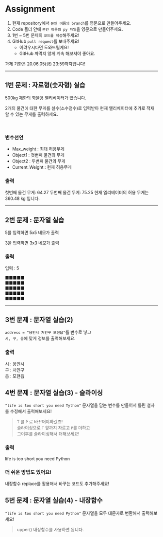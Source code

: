 # Assignment

1. 현재 repository에서 `본인 이름의 branch`를 영문으로 만들어주세요.
2. Code 폴더 안에 `본인 이름의 py 파일`을 영문으로 만들어주세요.
3. 1번 ~ 5번 문제의 `코드를 작성`해주세요!
4. GitHub `pull request`를 보내주세요!
   - 어려우시다면 도와드릴게요!
   - GitHub 까먹지 않게 계속 해보셔야 좋아요.


과제 기한은 20.06.05(금) 23:59까지입니다!

--- 


## 1번 문제 : 자료형(숫자형) 실습

500kg 제한의 화물용 엘리베이터가 있습니다. 

2개의 물건에 대한 무게를 실수(소수점수)로 입력받아 현재 엘리베이터에 추가로 적재할 수 있는 무게를 출력하세요.


​
### 변수선언
- Max_weight : 최대 허용무게
- Object1 : 첫번째 물건의 무게
- Object2 : 두번째 물건의 무게
- Current_Weight : 현재 허용무게
​

### 출력
첫번째 물건 무게: 64.27
두번째 물건 무게: 75.25
현재 엘리베이터의 허용 무게는 360.48 kg 입니다.

---

## 2번 문제 : 문자열 실습

5를 입력하면 5x5 네모가 출력

3을 입력하면 3x3 네모가 출력

### 출력
입력 : 5

■■■■■  
■■■■■  
■■■■■  
■■■■■  
■■■■■  

--- 

## 3번 문제 : 문자열 실습(2)

`address = "용인시 처인구 모현읍"`를 변수로 넣고   
`시, 구, 읍`에 맞게 정보를 출력해보세요.

### 출력

시 : 용인시  
구 : 처인구  
읍 : 모현읍  


## 4번 문제 : 문자열 실습(3) - 슬라이싱

`"life is too short you need Tython"` 문자열을 담는 변수를 만들어서 틀린 철자를 수정해서 출력해보세요!

> `T` 를 `P` 로 바꾸어야하겠죠!  
> 슬라이싱으로 `T` 앞까지 자르고 `P`를 더하고  
> 그이후를 슬라이싱해서 더해보세요!

### 출력

life is too short you need Python

### 더 쉬운 방법도 있어요!

내장함수 replace를 활용해서 바꾸는 코드도 추가해주세요!

## 5번 문제 : 문자열 실습(4) - 내장함수

`"life is too short you need Python"` 문자열을 모두 대문자로 변환해서 출력해보세요!

> upper() 내장함수를 사용하면 됩니다.